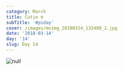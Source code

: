 ```yaml
---
category: March
title: Cutie π
subTitle: '#piday'
cover: /images/mvimg_20180314_132409_2.jpg
date: '2018-03-14'
day: '14'
slug: Day 14
---
```

![null](/images/mvimg_20180314_132409_2.jpg)
